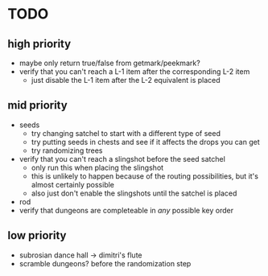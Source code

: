# TODO

## high priority

- maybe only return true/false from getmark/peekmark?
- verify that you can't reach a L-1 item after the corresponding L-2 item
	- just disable the L-1 item after the L-2 equivalent is placed

## mid priority

- seeds
	- try changing satchel to start with a different type of seed
	- try putting seeds in chests and see if it affects the drops you can get
	- try randomizing trees
- verify that you can't reach a slingshot before the seed satchel
	- only run this when placing the slingshot
	- this is unlikely to happen because of the routing possibilities, but it's
	  almost certainly possible
	- also just don't enable the slingshots until the satchel is placed
- rod
- verify that dungeons are completeable in *any* possible key order

## low priority

- subrosian dance hall -> dimitri's flute
- scramble dungeons? before the randomization step
